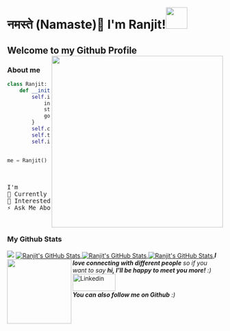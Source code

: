 # नमस्ते (Namaste)👋 I'm Ranjit!<img src="https://media.giphy.com/media/12oufCB0MyZ1Go/giphy.gif" width="50">
## Welcome to my Github Profile <img align='right' src="https://media.giphy.com/media/l3q2WMhNcyFOWP280/giphy.gif" width="400">
### About me



```python
class Ranjit:
    def __init__(self):
        self.info={
            institute: "Adamas University",
            status: "Student",
            goal: "To become a Software Developer"
        }
        self.code=[C,C++,python,HTML,CSS,JavaScript]
        self.tools=[React]
        self.interest=("Problem Solving")
        
        
me = Ranjit()
```


<pre>
<br />
I'm
🔭 Currently learning Web Development
🌱 Interested in Machine Learning & Data Science
⚡ Ask Me About Git Hub
<br />
</pre> 
 
### My Github Stats
<!-- <img src="https://github-readme-stats.vercel.app/api?username=ranjit1032002&show_icons=true&theme=gotham" alt="Ranjit's GitHub Stats"> <img  src="https://github-readme-stats.vercel.app/api/top-langs/?username=ranjit1032002&layout=compact&theme=gotham" alt="Ranjit's GitHub Stats" />

<p align="center"><img align="center" src="https://github-readme-streak-stats.herokuapp.com/?user=ranjit1032002&show_icons=true&theme=tokyonight_duo" alt="Ranjit's GitHub Stats"></p> -->
 <img src="https://activity-graph.herokuapp.com/graph?username=ranjit1032002&theme=react-dark">
 

<a href="https://github.com/ranjit1032002">
  <img align="center" src="https://github-readme-stats.vercel.app/api/top-langs/?username=ranjit1032002&&show_icons=true&theme=gotham" alt="Ranjit's GitHub Stats" />
</a>
<a href="https://github.com/ranjit1032002">
    <img align="center" src="https://github-readme-stats.vercel.app/api?username=ranjit1032002&show_icons=true&theme=gotham" alt="Ranjit's GitHub Stats">
</a>
<a href="https://github.com/ranjit1032002">
    <img align="center" src="https://github-readme-streak-stats.herokuapp.com/?user=ranjit1032002&show_icons=true&theme=gotham" alt="Ranjit's GitHub Stats">
</a>
<img align='left' src="https://media.giphy.com/media/LnQjpWaON8nhr21vNW/giphy.gif" width="150"><em><b>I love connecting with different people</b> so if you want to say <b>hi, I'll be happy to meet you more!</b> :)</em>
<br/>
<a href="https://www.linkedin.com/in/ranjit-kumar-sahoo-4b83331aa" title="linkedin"><img src="https://github.com/get-icon/geticon/raw/master/icons/linkedin.svg" alt="Linkedin" width="100px" height="40px"></a>
<br/>
<em><b>You can also follow me on Github</b> :)</em>

